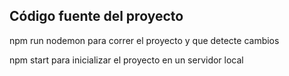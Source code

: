 ## Código fuente del proyecto

npm run nodemon
para correr el proyecto y que detecte cambios

npm start
para inicializar el proyecto en un servidor local    